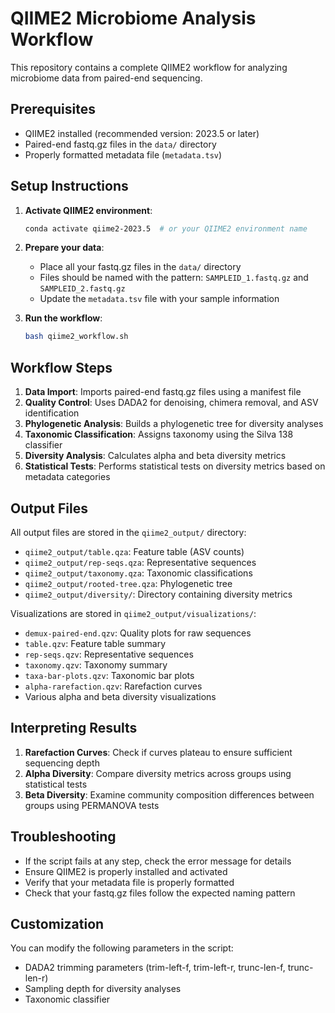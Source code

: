 # QIIME2 Microbiome Analysis Workflow

This repository contains a complete QIIME2 workflow for analyzing microbiome data from paired-end sequencing.

## Prerequisites

- QIIME2 installed (recommended version: 2023.5 or later)
- Paired-end fastq.gz files in the `data/` directory
- Properly formatted metadata file (`metadata.tsv`)

## Setup Instructions

1. **Activate QIIME2 environment**:
   ```bash
   conda activate qiime2-2023.5  # or your QIIME2 environment name
   ```

2. **Prepare your data**:
   - Place all your fastq.gz files in the `data/` directory
   - Files should be named with the pattern: `SAMPLEID_1.fastq.gz` and `SAMPLEID_2.fastq.gz`
   - Update the `metadata.tsv` file with your sample information

3. **Run the workflow**:
   ```bash
   bash qiime2_workflow.sh
   ```

## Workflow Steps

1. **Data Import**: Imports paired-end fastq.gz files using a manifest file
2. **Quality Control**: Uses DADA2 for denoising, chimera removal, and ASV identification
3. **Phylogenetic Analysis**: Builds a phylogenetic tree for diversity analyses
4. **Taxonomic Classification**: Assigns taxonomy using the Silva 138 classifier
5. **Diversity Analysis**: Calculates alpha and beta diversity metrics
6. **Statistical Tests**: Performs statistical tests on diversity metrics based on metadata categories

## Output Files

All output files are stored in the `qiime2_output/` directory:

- `qiime2_output/table.qza`: Feature table (ASV counts)
- `qiime2_output/rep-seqs.qza`: Representative sequences
- `qiime2_output/taxonomy.qza`: Taxonomic classifications
- `qiime2_output/rooted-tree.qza`: Phylogenetic tree
- `qiime2_output/diversity/`: Directory containing diversity metrics

Visualizations are stored in `qiime2_output/visualizations/`:

- `demux-paired-end.qzv`: Quality plots for raw sequences
- `table.qzv`: Feature table summary
- `rep-seqs.qzv`: Representative sequences
- `taxonomy.qzv`: Taxonomy summary
- `taxa-bar-plots.qzv`: Taxonomic bar plots
- `alpha-rarefaction.qzv`: Rarefaction curves
- Various alpha and beta diversity visualizations

## Interpreting Results

1. **Rarefaction Curves**: Check if curves plateau to ensure sufficient sequencing depth
2. **Alpha Diversity**: Compare diversity metrics across groups using statistical tests
3. **Beta Diversity**: Examine community composition differences between groups using PERMANOVA tests

## Troubleshooting

- If the script fails at any step, check the error message for details
- Ensure QIIME2 is properly installed and activated
- Verify that your metadata file is properly formatted
- Check that your fastq.gz files follow the expected naming pattern

## Customization

You can modify the following parameters in the script:

- DADA2 trimming parameters (trim-left-f, trim-left-r, trunc-len-f, trunc-len-r)
- Sampling depth for diversity analyses
- Taxonomic classifier

